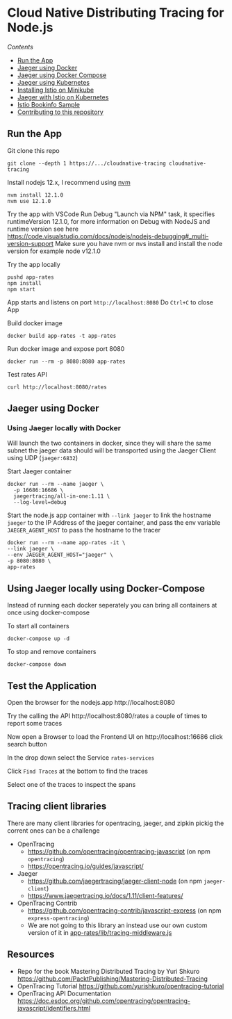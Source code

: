 # Cloud Native Distributing Tracing for Node.js

*Contents*
- [Run the App](Run-the-App)
- [Jaeger using Docker](Jaeger-using-Docker)
- [Jaeger using Docker Compose](Jaeger-using-Docker-Compose)
- [Jaeger using Kubernetes](jaeger.md)
- [Installing Istio on Minikube](minikube.md)
- [Jaeger with Istio on Kubernetes](istio.md)
- [Istio Bookinfo Sample](bookinfo.md)
- [Contributing to this repository](CONTRIBUTING.md)

## Run the App
Git clone this repo
```
git clone --depth 1 https://.../cloudnative-tracing cloudnative-tracing
```
Install nodejs 12.x, I recommend using [nvm](https://github.com/nvm-sh/nvm)
```
nvm install 12.1.0
nvm use 12.1.0
```

Try the app with VSCode Run Debug "Launch via NPM" task, it specifies runtimeVersion 12.1.0, for more information on Debug with NodeJS and runtime version see here https://code.visualstudio.com/docs/nodejs/nodejs-debugging#_multi-version-support
Make sure you have nvm or nvs install and install the node version for example node v12.1.0

Try the app locally
```
pushd app-rates
npm install
npm start
```
App starts and listens on port `http://localhost:8080`
Do `Ctrl+C` to close App

Build docker image
```
docker build app-rates -t app-rates
```

Run docker image and expose port 8080
```
docker run --rm -p 8080:8080 app-rates
```

Test rates API
```
curl http://localhost:8080/rates
```

## Jaeger using Docker

### Using Jaeger locally with Docker
Will launch the two containers in docker, since they will share the same subnet the jaeger data should will be transported using the Jaeger Client using UDP (`jaeger:6832`)

Start Jaeger container
```
docker run --rm --name jaeger \
  -p 16686:16686 \
  jaegertracing/all-in-one:1.11 \
  --log-level=debug
```

Start the node.js app container with `--link jaeger` to link the hostname `jaeger` to the IP Address of the jaeger container, and pass the env variable `JAEGER_AGENT_HOST` to pass the hostname to the tracer
```
docker run --rm --name app-rates -it \
--link jaeger \
--env JAEGER_AGENT_HOST="jaeger" \
-p 8080:8080 \
app-rates
```
## Using Jaeger locally using Docker-Compose
Instead of running each docker seperately you can bring all containers at once using docker-compose

To start all containers
```
docker-compose up -d
```
To stop and remove containers
```
docker-compose down
```

## Test the Application
Open the browser for the nodejs.app http://localhost:8080

Try the calling the API http://localhost:8080/rates a couple of times to report some traces

Now open a Browser to load the Frontend UI on http://localhost:16686 click search button

In the drop down select the Service `rates-services`

Click `Find Traces` at the bottom to find the traces

Select one of the traces to inspect the spans


## Tracing client libraries
There are many client libraries for opentracing, jaeger, and zipkin pickig the corrent ones can be a challenge
- OpenTracing
    - https://github.com/opentracing/opentracing-javascript (on npm `opentracing`)
    - https://opentracing.io/guides/javascript/
- Jaeger
    - https://github.com/jaegertracing/jaeger-client-node (on npm `jaeger-client`)
    - https://www.jaegertracing.io/docs/1.11/client-features/
- OpenTracing Contrib
    - https://github.com/opentracing-contrib/javascript-express (on npm `express-opentracing`)
    - We are not going to this library an instead use our own custom version of it in [app-rates/lib/tracing-middleware.js](app-rates/lib/tracing-middleware.js)


## Resources
- Repo for the book Mastering Distributed Tracing by Yuri Shkuro https://github.com/PacktPublishing/Mastering-Distributed-Tracing
- OpenTracing Tutorial https://github.com/yurishkuro/opentracing-tutorial
- OpenTracing API Documentation https://doc.esdoc.org/github.com/opentracing/opentracing-javascript/identifiers.html



